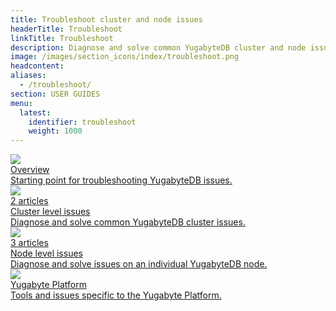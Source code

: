 ```yaml
---
title: Troubleshoot cluster and node issues
headerTitle: Troubleshoot
linkTitle: Troubleshoot
description: Diagnose and solve common YugabyteDB cluster and node issues.
image: /images/section_icons/index/troubleshoot.png
headcontent:
aliases:
  - /troubleshoot/
section: USER GUIDES
menu:
  latest:
    identifier: troubleshoot
    weight: 1000
---
```

<div class="row">
  <div class="col-12 col-md-6 col-lg-12 col-xl-6">
    <a class="section-link icon-offset" href="overview">
      <div class="head">
        <img class="icon" src="/images/section_icons/introduction/overview.png" aria-hidden="true" />  
        <div class="title">Overview</div>
      </div>
      <div class="body">
        Starting point for troubleshooting YugabyteDB issues.
      </div>
    </a>
  </div>

  <div class="col-12 col-md-6 col-lg-12 col-xl-6">
    <a class="section-link icon-offset" href="cluster">
      <div class="head">
        <img class="icon" src="/images/section_icons/quick_start/create_cluster.png" aria-hidden="true" />
        <div class="articles">2 articles</div>
        <div class="title">Cluster level issues</div>
      </div>
      <div class="body">
        Diagnose and solve common YugabyteDB cluster issues.
      </div>
    </a>
  </div>

  <div class="col-12 col-md-6 col-lg-12 col-xl-6">
    <a class="section-link icon-offset" href="nodes">
      <div class="head">
        <img class="icon" src="/images/section_icons/architecture/concepts/universe.png" aria-hidden="true" />
        <div class="articles">3 articles</div>
        <div class="title">Node level issues</div>
      </div>
      <div class="body">
        Diagnose and solve issues on an individual YugabyteDB node.
      </div>
    </a>
  </div>

  <div class="col-12 col-md-6 col-lg-12 col-xl-6">
    <a class="section-link icon-offset" href="enterprise-edition">
      <div class="head">
        <img class="icon" src="/images/section_icons/manage/enterprise.png" aria-hidden="true" />
        <div class="title">Yugabyte Platform</div>
      </div>
      <div class="body">
        Tools and issues specific to the Yugabyte Platform.
      </div>
    </a>
  </div>
</div>
